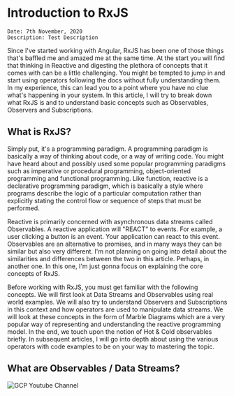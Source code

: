 # Introduction to RxJS

```mdx
Date: 7th November, 2020
Description: Test Description
```

Since I've started working with Angular, RxJS has been one of those things that's baffled me and amazed me at the same time. At the start you will find that thinking in Reactive and digesting the plethora of concepts that it comes with can be a little challenging. You might be tempted to jump in and start using operators following the docs without fully understanding them. In my experience, this can lead you to a point where you have no clue what's happening in your system. In this article, I will try to break down what RxJS is and to understand basic concepts such as Observables, Observers and Subscriptions.

## What is RxJS?

Simply put, it's a programming paradigm. A programming paradigm is basically a way of thinking about code, or a way of writing code. You might have heard about and possibly used some popular programming paradigms such as imperative or procedural programming, object-oriented programming and functional programming. Like function, reactive is a declarative programming paradigm, which is basically a style where programs describe the logic of a particular computation rather than explicitly stating the control flow or sequence of steps that must be performed.

Reactive is primarily concerned with asynchronous data streams called Observables. A reactive application will "REACT" to events. For example, a user clicking a button is an event. Your application can react to this event. Observables are an alternative to promises, and in many ways they can be similar but also very different. I'm not planning on going into detail about the similarities and differences between the two in this article. Perhaps, in another one. In this one, I'm just gonna focus on explaining the core concepts of RxJS.

Before working with RxJS, you must get familiar with the following concepts. We will first look at Data Streams and Observables using real world examples. We will also try to understand Observers and Subscriptions in this context and how operators are used to manipulate data streams. We will look at these concepts in the form of Marble Diagrams which are a very popular way of representing and understanding the reactive programming model. In the end, we touch upon the notion of Hot & Cold observables briefly. In subsequent articles, I will go into depth about using the various operators with code examples to be on your way to mastering the topic.

## What are Observables / Data Streams?

![GCP Youtube Channel](https://s3.amazonaws.com/code-ninja.xyz/assets/intro-to-rxjs/gcp.png)
